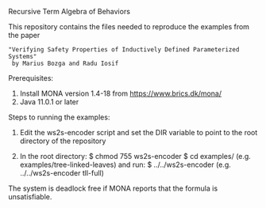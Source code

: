 Recursive Term Algebra of Behaviors

This repository contains the files needed to reproduce the examples from the paper

    "Verifying Safety Properties of Inductively Defined Parameterized Systems" 
     by Marius Bozga and Radu Iosif

Prerequisites: 

1. Install MONA version 1.4-18 from https://www.brics.dk/mona/
2. Java 11.0.1 or later

Steps to running the examples:

1. Edit the ws2s-encoder script and set the DIR variable to point to the root directory of the repository

2. In the root directory: 
    $ chmod 755 ws2s-encoder
    $ cd examples/<Example> (e.g. examples/tree-linked-leaves) and run: 
    $ ../../ws2s-encoder <name-of-rec-file-without-extension> (e.g.  ../../ws2s-encoder tll-full)

The system is deadlock free if MONA reports that the formula is unsatisfiable.
